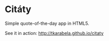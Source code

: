 # Citáty

Simple quote-of-the-day app in HTML5.

See it in action: <http://tkarabela.github.io/citaty>
